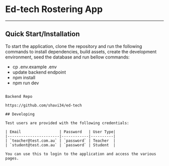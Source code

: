 # Ed-tech Rostering App


---

## Quick Start/Installation

To start the application, clone the repository and run the following commands to install dependencies, build
assets, create the development environment, seed the database and run bellow commands:

* cp .env.example .env
* update backend endpoint
* npm install
* npm run dev
```

Backend Repo

https://github.com/shavi34/ed-tech

## Developing

Test users are provided with the following credentials:

| Email                 | Password   | User Type|
|-----------------------|------------|----------|
| `teacher@test.com.au` | `password` | Teacher  |
| `student@test.com.au` | `password` | Student  |

You can use this to login to the application and access the various pages.


